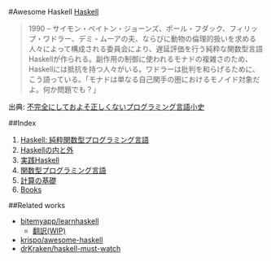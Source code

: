 #Awesome Haskell
[Haskell](https://www.haskell.org/)

> 1990 – サイモン・ペイトン・ジョーンズ、ポール・フダック、フィリップ・ワドラー、デミ・ムーアの夫、ならびに動物の倫理的扱いを求める人々によって構成される委員会により、遅延評価を行う純粋な関数型言語Haskellが作られる。副作用の制御に使われるモナドの複雑さのため、Haskellには抵抗を持つ人々がいる。ワドラーは批判を和らげるために、こう語っている。「モナドは単なる自己関手の圏におけるモノイド対象だよ。何か問題でも？」

出典: [不完全にしておよそ正しくないプログラミング言語小史](http://www.aoky.net/articles/james_iry/brief-incomplete-and-mostly-wrong.htm)

##Index
1. [Haskell: 純粋関数型プログラミング言語](_1dbfef35/README.md)
2. [Haskellの内と外](_880bf137/README.md)
3. [実践Haskell](_e447d9ec/README.md)
4. [関数型プログラミング言語](_3c5bd388/README.md)
5. [計算の基礎](_c5b462be/README.md)
6. [Books](_530efeb2/README.md)

##Related works
* [bitemyapp/learnhaskell](https://github.com/bitemyapp/learnhaskell)
  * [翻訳(WIP)](https://github.com/fujimura/learnhaskell/tree/japanese)
* [krispo/awesome-haskell](https://github.com/krispo/awesome-haskell)
* [drKraken/haskell-must-watch](https://github.com/drKraken/haskell-must-watch)
